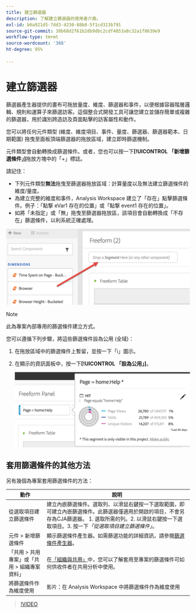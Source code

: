 ```yaml
---
title: 建立篩選器
description: 了解建立篩選器的使用者介面。
exl-id: b6a921d5-7dd3-4230-88b8-5f1cd313b791
source-git-commit: 38b68d2f61b2db9dbc2cdf4853a8c32a1f8639e9
workflow-type: tm+mt
source-wordcount: '368'
ht-degree: 95%

---
```


# 建立篩選器

篩選器產生器提供的畫布可拖放量度、維度、篩選器和事件，以便根據容器階層邏輯、規則和運算子來篩選訪客。這個整合式開發工具可讓您建立並儲存簡單或複雜的篩選器，用於識別跨造訪及頁面點擊的訪客屬性和動作。

您可以將任何元件類型 (維度、維度項目、事件、量度、篩選器、篩選器範本、日期範圍) 拖曳至面板頂端篩選器的拖放區域，建立即時篩選機制。

元件類型會自動轉換成篩選條件。或者，您也可以按一下&#x200B;**[!UICONTROL 「新增篩選條件」]**&#x200B;拖放方塊中的「+」標誌。

請記住：

* 下列元件類型&#x200B;**無法**&#x200B;拖曳至篩選器拖放區域：計算量度以及無法建立篩選條件的維度/量度。
* 為建立完整的維度和事件，Analysis Workspace 建立了「存在」點擊篩選條件。例子：「點撃 eVar1 存在的位置」或「點撃 event1 存在的位置」。
* 如將「未指定」或「無」拖曳至篩選器拖放區，該項目會自動轉換成「不存在」篩選條件，以利系統正確處理。

![](assets/segment-dropzone.png)

>[!NOTE]
>
>此為專案內部專用的篩選條件建立方式。

您可以遵循下列步驟，將這些篩選條件設為公用 (全域)：

1. 在拖放區域中的篩選條件上暫留，並按一下「i」圖示。
1. 在顯示的資訊面板中，按一下&#x200B;**[!UICONTROL 「設為公用」]**。

   ![](assets/segment-info.png)

## 套用篩選條件的其他方法

另有幾個為專案套用篩選條件的方法：

| 動作 | 說明 |
|--- |--- |
| 從選取項目建立篩選條件 | 建立內嵌篩選條件。選取列、以滑鼠右鍵按一下選取範圍，即可建立內嵌篩選條件。此篩選器僅適用於開啟的項目，不會另存為CJA篩選器。 1. 選取所需的列。2. 以滑鼠右鍵按一下選取項目。3. 按一下&#x200B;*「從選取項目建立篩選條件」*。 |
| 元件 > 新增篩選條件 | 顯示篩選條件產生器。如需篩選功能的詳細資訊，請參閱[篩選條件產生器](https://experienceleague.adobe.com/docs/analytics/components/segmentation/segmentation-workflow/seg-build.html?lang=zh-Hant)。 |
| 「共用 > 共用專案」或「共用 > 組織專案資料」 | 在[「組織與共用」](https://experienceleague.adobe.com/docs/analytics/analyze/analysis-workspace/curate-share/curate.html?lang=zh-Hant#concept_4A9726927E7C44AFA260E2BB2721AFC6)中，您可以了解套用至專案的篩選條件可如何供收件者在共用分析中使用。 |
| 將篩選條件作為維度使用 | 影片：在 Analysis Workspace 中將篩選條件作為維度使用 |

>[!VIDEO](https://video.tv.adobe.com/v/23974)
